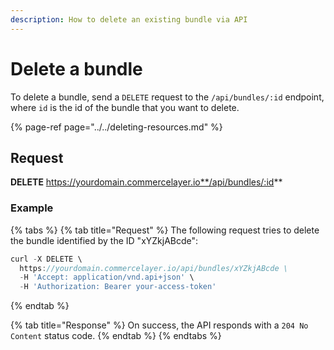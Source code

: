 ```yaml
---
description: How to delete an existing bundle via API
---
```


# Delete a bundle

To delete a bundle, send a `DELETE` request to the `/api/bundles/:id` endpoint, where `id` is the id of the bundle that you want to delete.

{% page-ref page="../../deleting-resources.md" %}

## Request

**DELETE** https://yourdomain.commercelayer.io**/api/bundles/:id**

### Example

{% tabs %}
{% tab title="Request" %}
The following request tries to delete the bundle identified by the ID "xYZkjABcde":

```javascript
curl -X DELETE \
  https://yourdomain.commercelayer.io/api/bundles/xYZkjABcde \
  -H 'Accept: application/vnd.api+json' \
  -H 'Authorization: Bearer your-access-token'
```
{% endtab %}

{% tab title="Response" %}
On success, the API responds with a `204 No Content` status code.
{% endtab %}
{% endtabs %}

